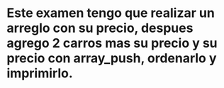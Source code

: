# Este examen tengo que realizar un arreglo con su precio, despues agrego 2 carros mas su precio y su precio con array_push, ordenarlo y imprimirlo.
